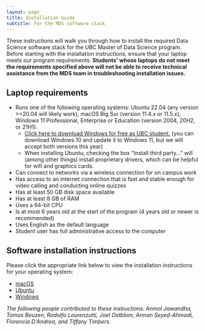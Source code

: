 ```yaml
---
layout: page
title: Installation Guide
subtitle: For the MDS software stack
---
```


These instructions will walk you through how to install the required Data Science software stack for the UBC Master of Data Science program. Before starting with the installation instructions, ensure that your laptop meets our program requirements. **Students' whose laptops do not meet the requirements specified above will not be able to receive technical assistance from the MDS team in troubleshooting installation issues.**

## Laptop requirements

 - Runs one of the following operating systems: Ubuntu 22.04 (any version >=20.04 will likely work), macOS Big Sur (version 11.4.x or 11.5.x), Windows 11 Professional, Enterprise or Education (version 2004, 20H2, or 21H1).
    - [Click here to download Windows for free as UBC student.](https://it.ubc.ca/software-downloads) (you can download Windows 10 and update it to Windows 11, but we will accept both versions this year)
    - When installing Ubuntu, checking the box "Install third party..." will (among other things) install proprietary drivers, which can be helpful for wifi and graphics cards.
- Can connect to networks via a wireless connection for on campus work
- Has access to an internet connection that is fast and stable enough for video calling and conducting online quizzes
- Has at least 50 GB disk space available
- Has at least 8 GB of RAM
- Uses a 64-bit CPU
- Is at most 6 years old at the start of the program (4 years old or newer is recommended)
- Uses English as the default language
- Student user has full administrative access to the computer

## Software installation instructions

Please click the appropriate link below to view the installation instructions for your operating system:

- [macOS](install_ds_stack_mac.md)
- [Ubuntu](install_ds_stack_ubuntu.md)
- [Windows](install_ds_stack_windows.md)

 *The following people contributed to these instructions: Anmol Jawandha, Tomas Beuzen, Rodolfo Lourenzutti, Joel Ostblom, Arman Seyed-Ahmadi, Florencia D'Andrea, and Tiffany Timbers.*
